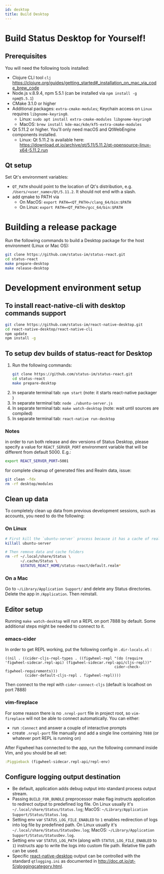 ```yaml
---
id: desktop
title: Build Desktop
---
```


# Build Status Desktop for Yourself!

## Prerequisites

You will need the following tools installed:
  - Clojure CLI tool `clj` https://clojure.org/guides/getting_started#_installation_on_mac_via_code_brew_code
  - Node.js v.8.9.4, npm 5.5.1 (can be installed via `npm install -g npm@5.5.1`)
  - CMake 3.1.0 or higher
  - Additional packages: `extra-cmake-modules`; Keychain access on `Linux` requires `libgnome-keyring0`.
    - Linux: `sudo apt install extra-cmake-modules libgnome-keyring0`
    - MacOS: `brew install kde-mac/kde/kf5-extra-cmake-modules`
  - Qt 5.11.2 or higher. You'll only need macOS and QtWebEngine components installed. 
    - Linux: Qt 5.11.2 is available here: https://download.qt.io/archive/qt/5.11/5.11.2/qt-opensource-linux-x64-5.11.2.run

## Qt setup

Set Qt's environment variables: 
  - `QT_PATH` should point to the location of Qt's distribution, e.g. `/Users/<user_name>/Qt/5.11.2`. It should not end with a slash.
  - add qmake to PATH via 
    - On MacOS: `export PATH=<QT_PATH>/clang_64/bin:$PATH`
    - On Linux: `export PATH=<QT_PATH>/gcc_64/bin:$PATH`

# Building a release package

Run the following commands to build a Desktop package for the host environment (Linux or Mac OS):

``` bash
git clone https://github.com/status-im/status-react.git
cd status-react
make prepare-desktop
make release-desktop
```

# Development environment setup

## To install react-native-cli with desktop commands support

``` bash
git clone https://github.com/status-im/react-native-desktop.git
cd react-native-desktop/react-native-cli
npm update
npm install -g
```

## To setup dev builds of status-react for Desktop

1. Run the following commands:
    ``` bash
    git clone https://github.com/status-im/status-react.git
    cd status-react
    make prepare-desktop
    ```
1. In separate terminal tab: `npm start` (note: it starts react-native packager )
1. In separate terminal tab: `node ./ubuntu-server.js`
1. In separate terminal tab: `make watch-desktop` (note: wait until sources are compiled)
1. In separate terminal tab: `react-native run-desktop`

### Notes

in order to run both release and dev versions of Status Desktop, please specify a value for `REACT_SERVER_PORT` environment variable that will be different from default 5000. E.g.:

```bash
export REACT_SERVER_PORT=5001
```

for complete cleanup of generated files and Realm data, issue:

```bash
git clean -fdx
rm -rf desktop/modules
```

## Clean up data

To completely clean up data from previous development sessions, such as accounts, you need to do the following:

### On Linux

``` bash
# First kill the `ubuntu-server` process because it has a cache of realm db
killall ubuntu-server

# Then remove data and cache folders
rm -rf ~/.local/share/Status \
       ~/.cache/Status \
       $STATUS_REACT_HOME/status-react/default.realm*
```

### On a Mac

Go to `~/Library/Application Support/` and delete any Status directories. Delete the app in `/Application`. Then reinstall.

## Editor setup

Running `make watch-desktop` will run a REPL on port 7888 by default. Some additional steps might be needed to connect to it.

### emacs-cider

In order to get REPL working, put the following config in `.dir-locals.el` :

``` elisp
((nil . ((cider-cljs-repl-types . ((figwheel-repl "(do (require 'figwheel-sidecar.repl-api) (figwheel-sidecar.repl-api/cljs-repl))"
                                                  cider-check-figwheel-requirements)))
         (cider-default-cljs-repl . figwheel-repl))))
```

Then connect to the repl with `cider-connect-cljs` (default is localhost on port 7888)

### vim-fireplace

For some reason there is no `.nrepl-port` file in project root, so `vim-fireplace` will not be able to connect automatically. You can either:

- run `:Connect` and answer a couple of interactive prompts
- create `.nrepl-port` file manually and add a single line containing `7888` (or whatever port REPL is running on)

After Figwheel has connected to the app, run the following command inside Vim, and you should be all set:

``` clojure
:Piggieback (figwheel-sidecar.repl-api/repl-env)
```

## Configure logging output destination

- Be default, application adds debug output into standard process output stream.
- Passing `BUILD_FOR_BUNDLE` preprocessor make flag instructs application to redirect output to predefined log file. On Linux usually it's `~/.local/share/Status/Status.log`; MacOS: `~/Library/Application Support/Status/Status.log`.
- Setting env var `STATUS_LOG_FILE_ENABLED` to `1` enables redirection of logs into log file by predefined path. On Linux usually it's `~/.local/share/Status/StatusDev.log`; MacOS: `~/Library/Application Support/Status/StatusDev.log`.
- Setting env var `STATUS_LOG_PATH` (along with `STATUS_LOG_FILE_ENABLED` to `1`) instructs app to write the logs into custom file path. Relative file path can be used.
- Specific [react-native-desktop](https://github.com/status-im/react-native-desktop) output can be controlled with the standard `qtlogging.ini` as documented in http://doc.qt.io/qt-5/qloggingcategory.html.
